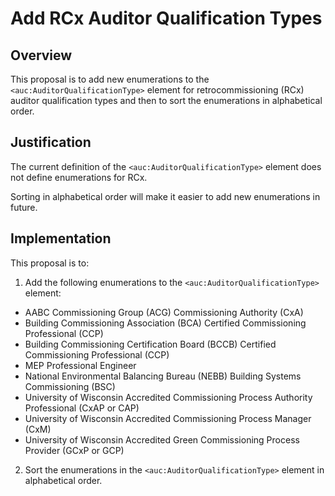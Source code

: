 # Add RCx Auditor Qualification Types

## Overview

This proposal is to add new enumerations to the `<auc:AuditorQualificationType>` element for retrocommissioning (RCx) auditor qualification types and then to sort the enumerations in alphabetical order.

## Justification

The current definition of the `<auc:AuditorQualificationType>` element does not define enumerations for RCx.

Sorting in alphabetical order will make it easier to add new enumerations in future.

## Implementation

This proposal is to:
1. Add the following enumerations to the `<auc:AuditorQualificationType>` element:
  * AABC Commissioning Group (ACG) Commissioning Authority (CxA)
  * Building Commissioning Association (BCA) Certified Commissioning Professional (CCP)
  * Building Commissioning Certification Board (BCCB) Certified Commissioning Professional (CCP)
  * MEP Professional Engineer
  * National Environmental Balancing Bureau (NEBB) Building Systems Commissioning (BSC)
  * University of Wisconsin Accredited Commissioning Process Authority Professional (CxAP or CAP)
  * University of Wisconsin Accredited Commissioning Process Manager (CxM)
  * University of Wisconsin Accredited Green Commissioning Process Provider (GCxP or GCP)
2. Sort the enumerations in the `<auc:AuditorQualificationType>` element in alphabetical order.
